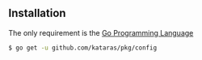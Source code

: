 ## Installation

The only requirement is the [Go Programming Language](https://golang.org/dl/)

```sh
$ go get -u github.com/kataras/pkg/config
```